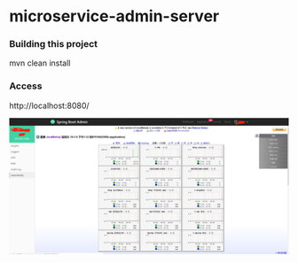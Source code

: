 microservice-admin-server
================================

### Building this project
mvn clean install 

### Access
http://localhost:8080/

![](https://github.com/number68/microservice-admin-server/blob/master/images/example.jpg)

